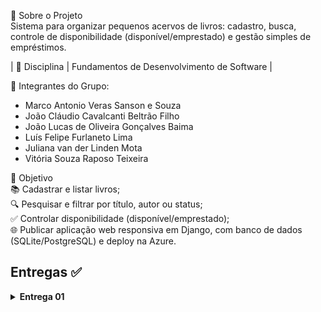 📌 Sobre o Projeto  
Sistema para organizar pequenos acervos de livros: cadastro, busca, controle de disponibilidade (disponível/emprestado) e gestão simples de empréstimos.  

| 🔖 Disciplina | Fundamentos de Desenvolvimento de Software |  

👥 Integrantes do Grupo: 

- Marco Antonio Veras Sanson e Souza
- João Cláudio Cavalcanti Beltrão Filho
- João Lucas de Oliveira Gonçalves Baima
- Luís Felipe Furlaneto Lima
- Juliana van der Linden Mota
- Vitória Souza Raposo Teixeira
 

🎯 Objetivo  
📚 Cadastrar e listar livros;  
🔍 Pesquisar e filtrar por título, autor ou status;  
✅ Controlar disponibilidade (disponível/emprestado);  
🌐 Publicar aplicação web responsiva em Django, com banco de dados (SQLite/PostgreSQL) e deploy na Azure.


## Entregas ✅

<details>
  <summary><strong>Entrega 01</strong></summary>

  <br>

  <!-- Links principais da entrega -->
  • **Histórias (Docs):**  (https://docs.google.com/document/d/1b9qbNjpCiyQE_ync4hT_Wn1JKFUz-lr83mvTd-sLNLU/edit?usp=sharing)  
  • **Jira (projeto/board):**  (https://projeto-fds-gp3.atlassian.net/jira/software/projects/SCRUM/boards/1/backlog)  
  • **Screencast (vídeo):** [insira aqui o link do vídeo](https://www.youtube.com/watch?v=FVJNxlJSBmc)

  <!-- Evidências (duas imagens do Jira) -->
  <p align="center">
    <img src="Backlog-Jira.png" alt="Backlog no Jira" width="100%">
  </p>

  <p align="center">
    <img src="Quadro-Jira.png" alt="Quadro (board) no Jira" width="100%">
  </p>

</details>


